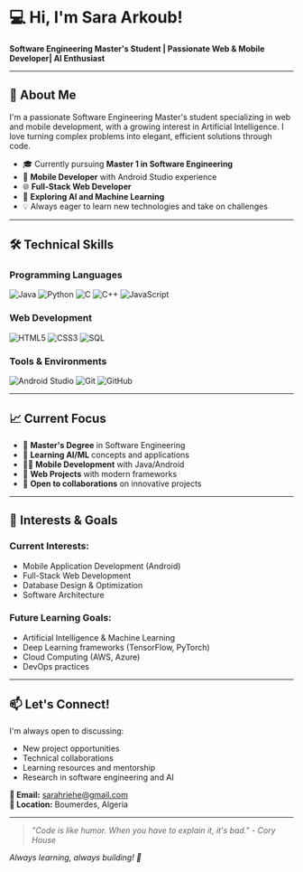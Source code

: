 # 💻 Hi, I'm Sara Arkoub!  
**Software Engineering Master's Student | Passionate Web & Mobile Developer| AI Enthusiast**

---

## 🚀 About Me

I'm a passionate Software Engineering Master's student specializing in web and mobile development, with a growing interest in Artificial Intelligence. I love turning complex problems into elegant, efficient solutions through code.

- 🎓 Currently pursuing **Master 1 in Software Engineering**
- 📱 **Mobile Developer** with Android Studio experience
- 🌐 **Full-Stack Web Developer** 
- 🤖 **Exploring AI and Machine Learning**
- 💡 Always eager to learn new technologies and take on challenges

---

## 🛠 Technical Skills

### **Programming Languages**
![Java](https://img.shields.io/badge/Java-ED8B00?style=for-the-badge&logo=java&logoColor=white)
![Python](https://img.shields.io/badge/Python-3776AB?style=for-the-badge&logo=python&logoColor=white)
![C](https://img.shields.io/badge/C-00599C?style=for-the-badge&logo=c&logoColor=white)
![C++](https://img.shields.io/badge/C++-00599C?style=for-the-badge&logo=c%2B%2B&logoColor=white)
![JavaScript](https://img.shields.io/badge/JavaScript-F7DF1E?style=for-the-badge&logo=javascript&logoColor=black)

### **Web Development**
![HTML5](https://img.shields.io/badge/HTML5-E34F26?style=for-the-badge&logo=html5&logoColor=white)
![CSS3](https://img.shields.io/badge/CSS3-1572B6?style=for-the-badge&logo=css3&logoColor=white)
![SQL](https://img.shields.io/badge/SQL-4479A1?style=for-the-badge&logo=mysql&logoColor=white)

### **Tools & Environments**
![Android Studio](https://img.shields.io/badge/Android_Studio-3DDC84?style=for-the-badge&logo=android-studio&logoColor=white)
![Git](https://img.shields.io/badge/Git-F05032?style=for-the-badge&logo=git&logoColor=white)
![GitHub](https://img.shields.io/badge/GitHub-100000?style=for-the-badge&logo=github&logoColor=white)

---

## 📈 Current Focus

- 🔭 **Master's Degree** in Software Engineering
- 🌱 **Learning AI/ML** concepts and applications
- 👨‍💻 **Mobile Development** with Java/Android
- 💼 **Web Projects** with modern frameworks
- 🚀 **Open to collaborations** on innovative projects

---

## 🎯 Interests & Goals

### **Current Interests:**
- Mobile Application Development (Android)
- Full-Stack Web Development
- Database Design & Optimization
- Software Architecture

### **Future Learning Goals:**
- Artificial Intelligence & Machine Learning
- Deep Learning frameworks (TensorFlow, PyTorch)
- Cloud Computing (AWS, Azure)
- DevOps practices

---

## 📫 Let's Connect!

I'm always open to discussing:
- New project opportunities
- Technical collaborations
- Learning resources and mentorship
- Research in software engineering and AI

**📧 Email:** sarahriehe@gmail.com  
**📍 Location:** Boumerdes, Algeria

---


> *"Code is like humor. When you have to explain it, it's bad." - Cory House*

*Always learning, always building! 🚀*
